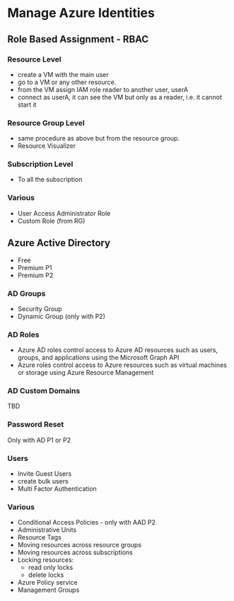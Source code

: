 # Manage Azure Identities
## Role Based Assignment - RBAC
### Resource Level
- create a VM with the main user 
- go to a VM or any other resource.
- from the VM assign IAM role reader to another user, userA
- connect as userA, it can see the VM but only as a reader, i.e. it cannot start it
### Resource Group Level
- same procedure as above but from the resource group.
- Resource Visualizer

### Subscription Level
- To all the subscription
### Various
- User Access Administrator Role
- Custom Role (from RG)

## Azure Active Directory
- Free
- Premium P1
- Premium P2
### AD Groups
- Security Group
- Dynamic Group (only with P2)
### AD Roles
- Azure AD roles control access to Azure AD resources such as users, groups, and applications using the Microsoft Graph API
- Azure roles control access to Azure resources such as virtual machines or storage using Azure Resource Management

### AD Custom Domains
TBD
### Password Reset
Only with AD P1 or P2
### Users
- Invite Guest Users
- create bulk users
- Multi Factor Authentication
### Various
- Conditional Access Policies - only with AAD P2
- Administrative Units
- Resource Tags
- Moving resources across resource groups
- Moving resources across subscriptions
- Locking resources:
    - read only locks
    - delete locks
- Azure Policy service
- Management Groups



